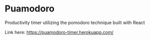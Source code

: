 # Puamodoro
Productivity timer utilizing the pomodoro technique built with React

Link here: https://puamodoro-timer.herokuapp.com/
